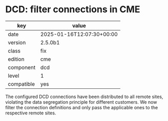 [//]: # (werk v2)
# DCD: filter connections in CME

key        | value
---------- | ---
date       | 2025-01-16T12:07:30+00:00
version    | 2.5.0b1
class      | fix
edition    | cme
component  | dcd
level      | 1
compatible | yes

The configured DCD connections have been distributed to all remote sites, violating the data segregation principle for different customers.
We now filter the connection definitions and only pass the applicable ones to the respective remote sites.
